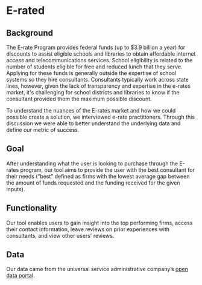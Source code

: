 # E-rated

## Background 

The E-rate Program provides federal funds (up to $3.9 billion a year) for discounts to assist eligible schools and libraries to obtain affordable internet access and telecommunications services. School eligibility is related to the number of students eligible for free and reduced lunch that they serve. Applying for these funds is generally outside the expertise of school systems so they hire consultants. Consultants typically work across state lines, however, given the lack of transparency and expertise in the e-rates market, it's challenging for school districts and libraries to know if the consultant provided them  the maximum possible discount. 

To understand the nuances of the E-rates market and how we could possible create a solution, we interviewed e-rate practitioners. Through this discussion we were able to better understand the underlying data and define our metric of success.

## Goal 

After understanding what the user is looking to purchase through the E-rates program, our tool aims to provide the user with the best consultant for their needs (“best” defined as firms with the lowest average gap between the amount of funds requested and the funding received for the given inputs).

## Functionality

Our tool enables users to gain insight into the top performing firms, access their contact information, leave reviews on prior experiences with consultants, and view other users' reviews.

## Data 

Our data came from the universal service administrative company’s [open data portal](https://opendata.usac.org/browse?category=E-rate&limitTo=datasets).
